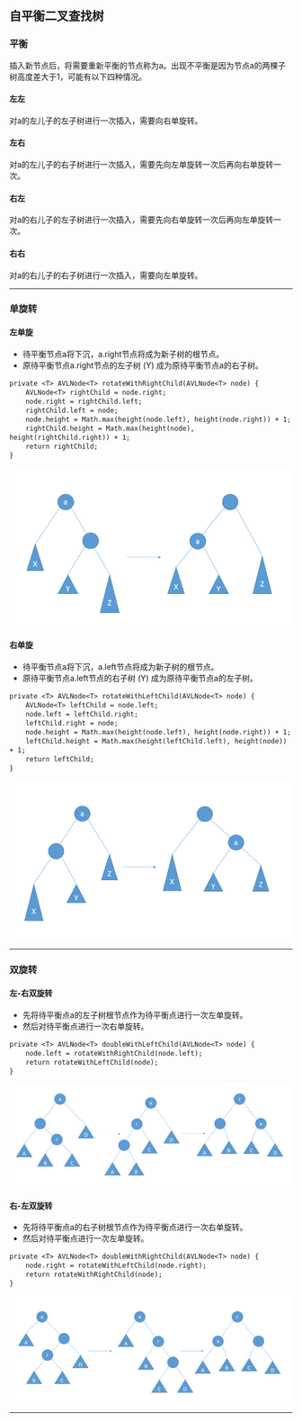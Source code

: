 ## 自平衡二叉查找树

### 平衡
插入新节点后，将需要重新平衡的节点称为a。出现不平衡是因为节点a的两棵子树高度差大于1，可能有以下四种情况。
#### 左左
对a的左儿子的左子树进行一次插入，需要向右单旋转。
#### 左右
对a的左儿子的右子树进行一次插入，需要先向左单旋转一次后再向右单旋转一次。
#### 右左
对a的右儿子的左子树进行一次插入，需要先向右单旋转一次后再向左单旋转一次。
#### 右右
对a的右儿子的右子树进行一次插入，需要向左单旋转。
***

### 单旋转
#### 左单旋
* 待平衡节点a将下沉，a.right节点将成为新子树的根节点。
* 原待平衡节点a.right节点的左子树 (Y) 成为原待平衡节点a的右子树。

```
private <T> AVLNode<T> rotateWithRightChild(AVLNode<T> node) {
    AVLNode<T> rightChild = node.right;
    node.right = rightChild.left;
    rightChild.left = node;
    node.height = Math.max(height(node.left), height(node.right)) + 1;
    rightChild.height = Math.max(height(node), height(rightChild.right)) + 1;
    return rightChild;
}
```
![左单旋](images/avl_turn_left.png)
#### 右单旋
* 待平衡节点a将下沉，a.left节点将成为新子树的根节点。
* 原待平衡节点a.left节点的右子树 (Y) 成为原待平衡节点a的左子树。

```
private <T> AVLNode<T> rotateWithLeftChild(AVLNode<T> node) {
    AVLNode<T> leftChild = node.left;
    node.left = leftChild.right;
    leftChild.right = node;
    node.height = Math.max(height(node.left), height(node.right)) + 1;
    leftChild.height = Math.max(height(leftChild.left), height(node)) + 1;
    return leftChild;
}
```
![右单旋](images/avl_turn_right.png)
***

### 双旋转
#### 左-右双旋转
* 先将待平衡点a的左子树根节点作为待平衡点进行一次左单旋转。
* 然后对待平衡点进行一次右单旋转。

```
private <T> AVLNode<T> doubleWithLeftChild(AVLNode<T> node) {
    node.left = rotateWithRightChild(node.left);
    return rotateWithLeftChild(node);
}
```
![左单旋](images/avl_turn_left_right.png)
#### 右-左双旋转
* 先将待平衡点a的右子树根节点作为待平衡点进行一次右单旋转。
* 然后对待平衡点进行一次左单旋转。

```
private <T> AVLNode<T> doubleWithRightChild(AVLNode<T> node) {
    node.right = rotateWithLeftChild(node.right);
    return rotateWithRightChild(node);
}
```
![左单旋](images/avl_turn_right_left.png)
***
